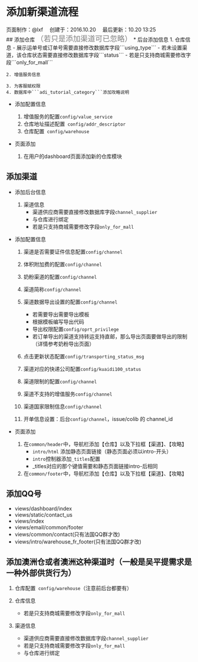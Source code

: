 # 添加新渠道流程

<div class="sub-title">页面制作：@lxf&emsp; 创建于：2016.10.20&emsp; 最后更新：10.20 13:25</div>
## 添加仓库 <span style="color: gray;font-size: 20px">（若只是添加渠道可已忽略）</span>
* 后台添加信息
    1. 仓库信息
        - 展示运单号或订单号需要直接修改数据库字段```using_type```
        - 若未设置渠道，该仓库状态需要直接修改数据库字段```status```
        - 若是只支持商城需要修改字段```only_for_mall```

    2. 增值服务信息

    3. 为客服赋权限
    4. 数据库中```adi_tutorial_category```添加攻略说明

* 添加配置信息
    1. 增值服务的配置```config/value_service```
    2. 仓库地址描述配置``` config/addr_descriptor```
    3. 仓库配置``` config/warehouse```


* 页面添加
    1. 在用户的dashboard页面添加新的仓库模块

## 添加渠道
* 添加后台信息
    1. 渠道信息
        - 渠道供应商需要直接修改数据库字段```channel_supplier```
        - 与仓库进行绑定
        - 若是只支持商城需要修改字段```only_for_mall```


* 添加配置信息
    1. 渠道是否需要证件信息配置```config/channel```
    2. 体积附加费的配置```config/channel```
    3. 奶粉渠道的配置```config/channel```
    4. 渠道简称```config/channel```
    5. 渠道数据导出设置的配置```config/channel```
        - 若需要导出需要导出模板
        - 根据模板编写导出代码
        - 导出权限配置```config/oprt_privilege```
        - 若订单导出的渠道支持转运支持直邮，那么导出页面要做导出的限制（详情参考奶粉导出页面）

    6. 点击更新状态配置```config/transporting_status_msg```
    7. 渠道对应的快递公司配置```config/kuaidi100_status```
    8. 渠道限制的配置```config/channel```
    9. 渠道不支持的增值服务```config/channel```
    10. 渠道国家限制信息```config/channel```
    11. 开单信息设置：后台```config/channel```，issue/colib 的 channel_id

* 页面添加
    1. 在```common/header```中，导航栏添加【仓库】以及下拉框【渠道】、【攻略】
        - ```intro/html``` 添加静态页面链接（静态页面必须以intro-开头）
        - ```intro```控制器添加```_titles```配置
        - _titles对应的那个键值需要和静态页面链接intro-后相同
    2. 在```common/footer```中，导航栏添加【仓库】以及下拉框【渠道】、【攻略】

## 添加QQ号
* views/dashboard/index
* views/static/contact_us
* views/index
* views/email/common/footer
* views/common/contact(只有法国QQ群才改)
* views/intro/warehouse_fr_footer(只有法国QQ群才改)



## 添加澳洲仓或者澳洲这种渠道时（一般是吴平提需求是一种外部供货行为）

1. 仓库配置``` config/warehouse```（注意前后台都要有）

1. 仓库信息
    - 若是只支持商城需要修改字段```only_for_mall```

1. 渠道信息
    - 渠道供应商需要直接修改数据库字段```channel_supplier```
    - 若是只支持商城需要修改字段```only_for_mall```
    - 与仓库进行绑定

